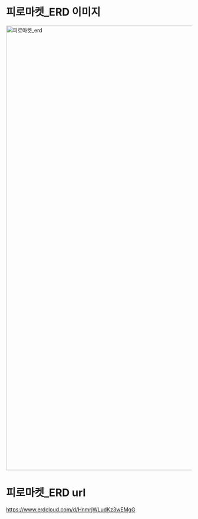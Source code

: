 # 피로마켓\_ERD 이미지

<img width="1206" alt="피로마켓_erd" src="https://github.com/user-attachments/assets/9ee07f78-d32a-4877-b1f5-8ca74e8faf2d">

# 피로마켓\_ERD url

https://www.erdcloud.com/d/HnmrjWLudKz3wEMgG
